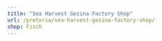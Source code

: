 ```yaml
---
title: "Sea Harvest Gezina Factory Shop"
url: /pretoria/sea-harvest-gezina-factory-shop/
shop: Fisch
---
```


